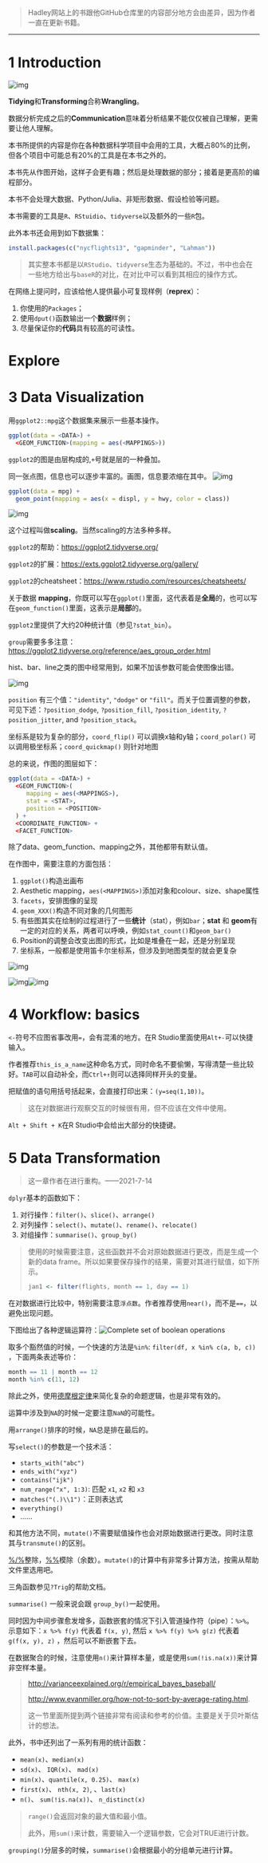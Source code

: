 > Hadley网站上的书跟他GitHub仓库里的内容部分地方会由差异，因为作者一直在更新书籍。

------

# 1 Introduction

![img](ReadingNotes.assets/data-science-explore.png)

**Tidying**和**Transforming**合称**Wrangling**。

数据分析完成之后的**Communication**意味着分析结果不能仅仅被自己理解，更需要让他人理解。

本书所提供的内容是你在各种数据科学项目中会用的工具，大概占80%的比例，但各个项目中可能总有20%的工具是在本书之外的。



本书先从作图开始，这样子会更有趣；然后是处理数据的部分；接着是更高阶的编程部分。



本书不会处理大数据、Python/Julia、非矩形数据、假设检验等问题。



本书需要的工具是`R`、`RStuidio`、`tidyverse`以及额外的一些`R`包。

此外本书还会用到如下数据集：

```R
install.packages(c("nycflights13", "gapminder", "Lahman"))
```

> 其实整本书都是以`RStudio`、`tidyverse`生态为基础的。不过，书中也会在一些地方给出与`baseR`的对比，在对比中可以看到其相应的操作方式。



在网络上提问时，应该给他人提供最小可复现样例（**reprex**）：

1. 你使用的`Packages`；
2. 使用`dput()`函数输出一个**数据**样例；
3. 尽量保证你的**代码**具有较高的可读性。



# Explore

# 3 Data Visualization

用`ggplot2::mpg`这个数据集来展示一些基本操作。

```R
ggplot(data = <DATA>) + 
  <GEOM_FUNCTION>(mapping = aes(<MAPPINGS>))
```

`ggplot2`的图是由层构成的,`+`号就是层的一种叠加。



同一张点图，信息也可以逐步丰富的。画图，信息要浓缩在其中。
![img](ReadingNotes.assets/unnamed-chunk-3-1.png)
```R
ggplot(data = mpg) + 
  geom_point(mapping = aes(x = displ, y = hwy, color = class))
```
![img](ReadingNotes.assets/unnamed-chunk-7-1.png)

这个过程叫做**scaling**。当然scaling的方法多种多样。



`ggplot2`的帮助：https://ggplot2.tidyverse.org/

`ggplot2`的扩展：https://exts.ggplot2.tidyverse.org/gallery/

`ggplot2`的cheatsheet：https://www.rstudio.com/resources/cheatsheets/



关于数据 **mapping**，你既可以写在`ggplot()`里面，这代表着是**全局**的，也可以写在`geom_function()`里面，这表示是**局部**的。



`ggplot2`里提供了大约20种统计值（参见`?stat_bin`）。



`group`需要多多注意：https://ggplot2.tidyverse.org/reference/aes_group_order.html

hist、bar、line之类的图中经常用到，如果不加该参数可能会使图像出错。

![img](ReadingNotes.assets/visualization-stat-bar.png)

`position` 有三个值：`"identity"`, `"dodge"` or `"fill"`。而关于位置调整的参数，可见下述：`?position_dodge`, `?position_fill`, `?position_identity`, `?position_jitter`, and `?position_stack`。



坐标系是较为复杂的部分，`coord_flip()` 可以调换x轴和y轴；`coord_polar()` 可以调用极坐标系；`coord_quickmap()` 则针对地图



总的来说，作图的图层如下：

```R
ggplot(data = <DATA>) + 
  <GEOM_FUNCTION>(
     mapping = aes(<MAPPINGS>),
     stat = <STAT>, 
     position = <POSITION>
  ) +
  <COORDINATE_FUNCTION> +
  <FACET_FUNCTION>
```

除了data、geom_function、mapping之外，其他都带有默认值。





在作图中，需要注意的方面包括：

1. `ggplot()`构造出画布
2. Aesthetic mapping，`aes(<MAPPINGS>)`添加对象和colour、size、shape属性
3. `facets`，安排图像的呈现
4. `geom_XXX()`构造不同对象的几何图形
5. 有些图其实在绘制的过程进行了一些**统计**（stat），例如`bar`；**stat** 和 **geom**有一定的对应的关系，两者可以呼唤，例如`stat_count()`和`geom_bar()`
6. Position的调整会改变出图的形式，比如是堆叠在一起，还是分别呈现
7. 坐标系，一般都是使用笛卡尔坐标系，但涉及到地图类型的就会更复杂



![img](ReadingNotes.assets/visualization-grammar-1.png)

![img](ReadingNotes.assets/visualization-grammar-2.png)![img](ReadingNotes.assets/visualization-grammar-3.png)



# 4 Workflow: basics

`<-`符号不应图省事改用`=`，会有混淆的地方。在R Studio里面使用`Alt+-`可以快捷输入。

作者推荐`this_is_a_name`这种命名方式，同时命名不要偷懒，写得清楚一些比较好。`TAB`可以自动补全，而`Ctrl+↑`则可以选择同样开头的变量。

把赋值的语句用括号括起来，会直接打印出来：`(y=seq(1,10))`。

> 这在对数据进行观察交互的时候很有用，但不应该在文件中使用。

`Alt + Shift + K`在R Studio中会给出大部分的快捷键。

# 5 Data Transformation

> 这一章作者在进行重构。——2021-7-14

`dplyr`基本的函数如下：

1. 对行操作：`filter()`、`slice()`、`arrange()`
2. 对列操作：`select()`、`mutate()`、`rename()`、`relocate()`
3. 对组操作：`summarise()`、`group_by()`

> 使用的时候需要注意，这些函数并不会对原始数据进行更改，而是生成一个新的data frame。所以如果要保存操作的结果，需要对其进行赋值，如下所示。
>
> ```R
> jan1 <- filter(flights, month == 1, day == 1)
> ```

在对数据进行比较中，特别需要注意`浮点数`。作者推荐使用`near()`，而不是`==`，以避免出现问题。

下图给出了各种逻辑运算符：![Complete set of boolean operations](ReadingNotes.assets/transform-logical.png)

取多个豁然值的时候，一个快速的方法是`%in%`: `filter(df, x %in% c(a, b, c))` ，下面两条表述等价：

```R
month == 11 | month == 12
month %in% c(11, 12)
```

除此之外，使用[德摩根定律](https://zh.wikipedia.org/wiki/%E5%BE%B7%E6%91%A9%E6%A0%B9%E5%AE%9A%E5%BE%8B)来简化复杂的命题逻辑，也是非常有效的。

运算中涉及到`NA`的时候一定要注意`NaN`的可能性。

用`arrange()`排序的时候，`NA`总是排在最后的。

写`select()`的参数是一个技术活：

-   `starts_with("abc")`
-   `ends_with("xyz")`
-   `contains("ijk")`
-   `num_range("x", 1:3)`: 匹配 `x1`, `x2` 和 `x3`
-   `matches("(.)\\1")`：正则表达式
-   `everything()`
-   ……

和其他方法不同，`mutate()`不需要赋值操作也会对原始数据进行更改。同时注意其与`transmute()`的区别。

[%/%](https://rdrr.io/r/base/Arithmetic.html)整除，[%%](https://rdrr.io/r/base/Arithmetic.html)模除（余数）。`mutate()`的计算中有非常多计算方法，按需从帮助文件里选用吧。

三角函数参见`?Trig`的帮助文档。

`summarise()` 一般来说会跟 `group_by()`一起使用。

同时因为中间步骤愈发增多，函数嵌套的情况下引入管道操作符（pipe）：`%>%`。示意如下：`x %>% f(y)` 代表着 `f(x, y)`, 然后 `x %>% f(y) %>% g(z)` 代表着 `g(f(x, y), z)` ，然后可以不断嵌套下去。 

在数据聚合的时候，注意使用`n()`来计算样本量，或是使用`sum(!is.na(x))`来计算非空样本量。

>  http://varianceexplained.org/r/empirical_bayes_baseball/ 
>
>  http://www.evanmiller.org/how-not-to-sort-by-average-rating.html.
>
> 这一节里面所提到两个链接非常有阅读和参考的价值。主要是关于贝叶斯估计的想法。

此外，书中还列出了一系列有用的统计函数：

- `mean(x)`、`median(x)`
-  `sd(x)`、 `IQR(x)`、 `mad(x)`
-  `min(x)`、`quantile(x, 0.25)`、 `max(x)`
-  `first(x)`、 `nth(x, 2)`, 、`last(x)`
- `n()`、 `sum(!is.na(x))`、 `n_distinct(x)`

> `range()`会返回对象的最大值和最小值。
>
> 此外，用`sum()`来计数，需要输入一个逻辑参数，它会对TRUE进行计数。

`grouping()`分层多的时候，`summarise()`会根据最小的分组单元进行计算。
